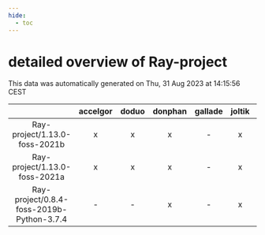 ```yaml
---
hide:
  - toc
---
```


detailed overview of Ray-project
================================


This data was automatically generated on Thu, 31 Aug 2023 at 14:15:56 CEST  

| |accelgor|doduo|donphan|gallade|joltik|skitty|swalot|victini|
| :---: | :---: | :---: | :---: | :---: | :---: | :---: | :---: | :---: |
|Ray-project/1.13.0-foss-2021b|x|x|x|-|x|x|x|x|
|Ray-project/1.13.0-foss-2021a|x|x|x|-|x|x|x|x|
|Ray-project/0.8.4-foss-2019b-Python-3.7.4|-|-|x|-|x|x|-|x|
